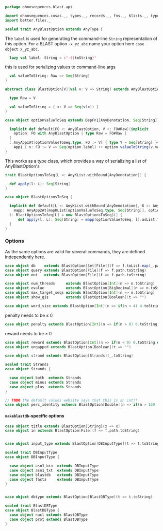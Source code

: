 
```scala
package ohnosequences.blast.api

import ohnosequences.cosas._, types._, records._, fns._, klists._, typeUnions._
import better.files._

sealed trait AnyBlastOption extends AnyType {
```

The `label` is used for generating the command-line `String` representation of this option. For a BLAST option `-x_yz_abc` name your option here `case object x_yz_abc`.

```scala
  lazy val label: String = s"-${toString}"
```

this is used for serializing values to command-line args

```scala
  val valueToString: Raw => Seq[String]
}

abstract class BlastOption[V](val v: V => String) extends AnyBlastOption {

  type Raw = V

  val valueToString = { x: V => Seq(v(x)) }
}

case object optionValueToSeq extends DepFn1[AnyDenotation, Seq[String]] {

  implicit def default[FO <: AnyBlastOption, V <: FO#Raw](implicit
    option: FO with AnyBlastOption { type Raw = FO#Raw }
  )
  : AnyApp1At[optionValueToSeq.type, FO := V] { type Y = Seq[String] }=
    App1 { v: FO := V => Seq(option.label) ++ option.valueToString(v.value).filterNot(_.isEmpty) }
}
```

This works as a type class, which provides a way of serializing a list of AnyBlastOption's

```scala
trait BlastOptionsToSeq[L <: AnyKList.withBound[AnyDenotation]] {

  def apply(l: L): Seq[String]
}

case object BlastOptionsToSeq {

  implicit def default[L <: AnyKList.withBound[AnyDenotation], O <: AnyKList.withBound[Seq[String]]](implicit
    mapp: AnyApp2At[mapKList[optionValueToSeq.type, Seq[String]], optionValueToSeq.type, L] { type Y = O }
  ): BlastOptionsToSeq[L] = new BlastOptionsToSeq[L] {
      def apply(l: L): Seq[String] = mapp(optionValueToSeq, l).asList.flatten
  }
}
```


### Options

As the same options are valid for several commands, they are defined independently here.


```scala
case object db    extends BlastOption[Set[File]](f => f.toList.map(_.path.toString).mkString(" "))
case object query extends BlastOption[File](f => f.path.toString)
case object out   extends BlastOption[File](f => f.path.toString)

case object num_threads     extends BlastOption[Int](n => n.toString)
case object evalue          extends BlastOption[BigDecimal](n => n.toString)
case object max_target_seqs extends BlastOption[Int](n => n.toString)
case object show_gis        extends BlastOption[Boolean](t => "")

case object word_size extends BlastOption[Int](n => if(n < 4) 4.toString else n.toString)
```

penalty needs to be ≤ 0

```scala
case object penalty extends BlastOption[Int](n => if(n > 0) 0.toString else n.toString)
```

reward needs to be ≥ 0

```scala
case object reward extends BlastOption[Int](n => if(n < 0) 0.toString else n.toString)
case object ungapped extends BlastOption[Boolean](t => "")

case object strand extends BlastOption[Strands](_.toString)

sealed trait Strands
case object Strands {

  case object both  extends Strands
  case object minus extends Strands
  case object plus  extends Strands
}

// TODO the default values website says that this is an int?!
case object perc_identity extends BlastOption[Double](n => if(n > 100 || n < 0) 0.toString else n.toString)
```


#### `makeblastdb`-specific options


```scala
case object title extends BlastOption[String](x => x)
case object in extends BlastOption[File](f => f.path.toString)


case object input_type extends BlastOption[DBInputType](t => t.toString)

sealed trait DBInputType
case object DBInputType {

  case object asn1_bin  extends DBInputType
  case object asn1_txt  extends DBInputType
  case object blastdb   extends DBInputType
  case object fasta     extends DBInputType
}


case object dbtype extends BlastOption[BlastDBType](t => t.toString)

sealed trait BlastDBType
case object BlastDBType {
  case object nucl extends BlastDBType
  case object prot extends BlastDBType
}

```




[test/scala/CommandGeneration.scala]: ../../../test/scala/CommandGeneration.scala.md
[test/scala/OutputParsing.scala]: ../../../test/scala/OutputParsing.scala.md
[test/scala/OutputFieldsSpecification.scala]: ../../../test/scala/OutputFieldsSpecification.scala.md
[main/scala/api/outputFields.scala]: outputFields.scala.md
[main/scala/api/options.scala]: options.scala.md
[main/scala/api/package.scala]: package.scala.md
[main/scala/api/expressions.scala]: expressions.scala.md
[main/scala/api/commands/blastn.scala]: commands/blastn.scala.md
[main/scala/api/commands/blastp.scala]: commands/blastp.scala.md
[main/scala/api/commands/tblastx.scala]: commands/tblastx.scala.md
[main/scala/api/commands/tblastn.scala]: commands/tblastn.scala.md
[main/scala/api/commands/blastx.scala]: commands/blastx.scala.md
[main/scala/api/commands/makeblastdb.scala]: commands/makeblastdb.scala.md